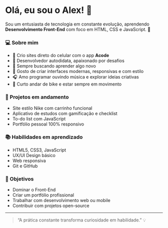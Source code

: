 # Olá, eu sou o Alex! 👋

Sou um entusiasta de tecnologia em constante evolução, aprendendo **Desenvolvimento Front-End** com foco em HTML, CSS e JavaScript. 🚀

### 💻 Sobre mim

- 📱 Crio sites direto do celular com o app **Acode**
- 🔨 Desenvolvedor autodidata, apaixonado por desafios
- 🧠 Sempre buscando aprender algo novo
- 🎨 Gosto de criar interfaces modernas, responsivas e com estilo
- 🎧 Amo programar ouvindo música e explorar ideias criativas
- 🚴 Curto andar de bike e estar sempre em movimento

### 🚧 Projetos em andamento

- Site estilo Nike com carrinho funcional
- Aplicativo de estudos com gamificação e checklist
- To-do list com JavaScript
- Portfólio pessoal 100% responsivo

### 📚 Habilidades em aprendizado

- HTML5, CSS3, JavaScript
- UX/UI Design básico
- Web responsiva
- Git e GitHub

### 🌱 Objetivos

- Dominar o Front-End
- Criar um portfólio profissional
- Trabalhar com desenvolvimento web ou mobile
- Contribuir com projetos open-source

---

> “A prática constante transforma curiosidade em habilidade.” 💡

